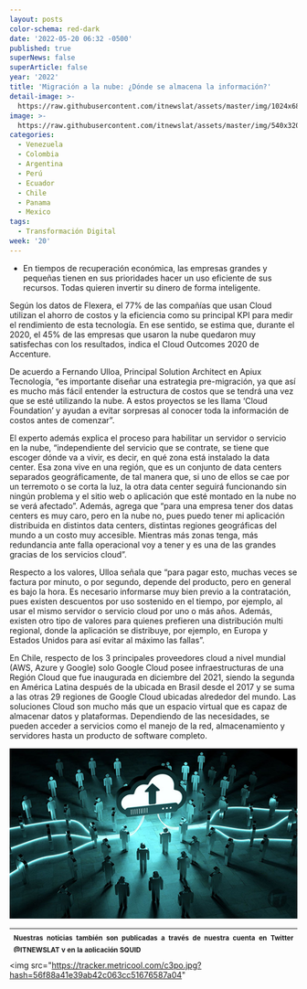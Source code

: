 ```yaml
---
layout: posts
color-schema: red-dark
date: '2022-05-20 06:32 -0500'
published: true
superNews: false
superArticle: false
year: '2022'
title: 'Migración a la nube: ¿Dónde se almacena la información?'
detail-image: >-
  https://raw.githubusercontent.com/itnewslat/assets/master/img/1024x680/Nube-Publica-g.jpg
image: >-
  https://raw.githubusercontent.com/itnewslat/assets/master/img/540x320/Nube-Publica-p.jpg
categories:
  - Venezuela
  - Colombia
  - Argentina
  - Perú
  - Ecuador
  - Chile
  - Panama
  - Mexico
tags:
  - Transformación Digital
week: '20'
---
```

- En tiempos de recuperación económica, las empresas grandes y pequeñas tienen en sus prioridades hacer un uso eficiente de sus recursos. Todas quieren invertir su dinero de forma inteligente.

Según los datos de Flexera, el 77% de las compañías que usan Cloud utilizan el ahorro de costos y la eficiencia como su principal KPI para medir el rendimiento de esta tecnología. En ese sentido, se estima que, durante el 2020, el 45% de las empresas que usaron la nube quedaron muy satisfechas con los resultados, indica el Cloud Outcomes 2020 de Accenture.

De acuerdo a Fernando Ulloa, Principal Solution Architect en Apiux Tecnología, “es importante diseñar una estrategia pre-migración, ya que así es mucho más fácil entender la estructura de costos que se tendrá una vez que se esté utilizando la nube. A estos proyectos se les llama ‘Cloud Foundation’ y ayudan a evitar sorpresas al conocer toda la información de costos antes de comenzar”.

El experto además explica el proceso para habilitar un servidor o servicio en la nube, “independiente del servicio que se contrate, se tiene que escoger dónde va a vivir, es decir, en qué zona está instalado la data center. Esa zona vive en una región, que es un conjunto de data centers separados geográficamente, de tal manera que, si uno de ellos se cae por un terremoto o se corta la luz, la otra data center seguirá funcionando sin ningún problema y el sitio web o aplicación que esté montado en la nube no se verá afectado”. Además, agrega que “para una empresa tener dos datas centers es muy caro, pero en la nube no, pues puedo tener mi aplicación distribuida en distintos data centers, distintas regiones geográficas del mundo a un costo muy accesible. Mientras más zonas tenga, más redundancia ante falla operacional voy a tener y es una de las grandes gracias de los servicios cloud”.

Respecto a los valores, Ulloa señala que “para pagar esto, muchas veces se factura por minuto, o por segundo, depende del producto, pero en general es bajo la hora. Es necesario informarse muy bien previo a la contratación, pues existen descuentos por uso sostenido en el tiempo, por ejemplo, al usar el mismo servidor o servicio cloud por uno o más años. Además, existen otro tipo de valores para quienes prefieren una distribución multi regional, donde la aplicación se distribuye, por ejemplo, en Europa y Estados Unidos para así evitar al máximo las fallas”.

En Chile, respecto de los 3 principales proveedores cloud a nivel mundial (AWS, Azure y Google) solo Google Cloud posee infraestructuras de una Región Cloud que fue inaugurada en diciembre del 2021, siendo la segunda en América Latina después de la ubicada en Brasil desde el 2017 y se suma a las otras 29 regiones de Google Cloud ubicadas alrededor del mundo. Las soluciones Cloud son mucho más que un espacio virtual que es capaz de almacenar datos y plataformas. Dependiendo de las necesidades, se pueden acceder a servicios como el manejo de la red, almacenamiento y servidores hasta un producto de software completo.

![](https://raw.githubusercontent.com/itnewslat/assets/master/img/540x320/Nube-Publica-p.jpg)

<table style="height: 42px;" width="569">
<tbody>
<tr>
<td style="text-align: justify;"><sub><strong>Nuestras noticias también son publicadas a través de nuestra cuenta en Twitter <a href="https://twitter.com/itnewslat?lang=es">@ITNEWSLAT</a> y en la aplicación <a href="https://squidapp.co/en/">SQUID</a></strong></sub></td>
</tr>
</tbody>
</table>

<img src="https://tracker.metricool.com/c3po.jpg?hash=56f88a41e39ab42c063cc51676587a04"